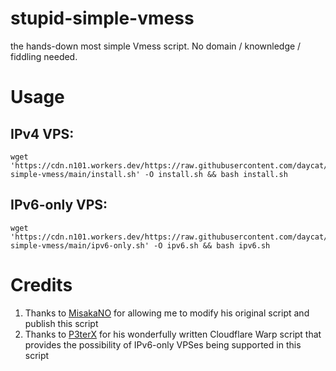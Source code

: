 # stupid-simple-vmess
the hands-down most simple Vmess script. No domain / knownledge / fiddling needed. 

# Usage

## IPv4 VPS:
```shell
wget 'https://cdn.n101.workers.dev/https://raw.githubusercontent.com/daycat/stupid-simple-vmess/main/install.sh' -O install.sh && bash install.sh
```

## IPv6-only VPS:
```shell
wget 'https://cdn.n101.workers.dev/https://raw.githubusercontent.com/daycat/stupid-simple-vmess/main/ipv6-only.sh' -O ipv6.sh && bash ipv6.sh
```

# Credits
1. Thanks to [MisakaNO](https://rip.wiki/wiki/zzy/) for allowing me to modify his original script and publish this script
2. Thanks to [P3terX](https://github.com/P3TERX) for his wonderfully written Cloudflare Warp script that provides the possibility of IPv6-only VPSes being supported in this script

